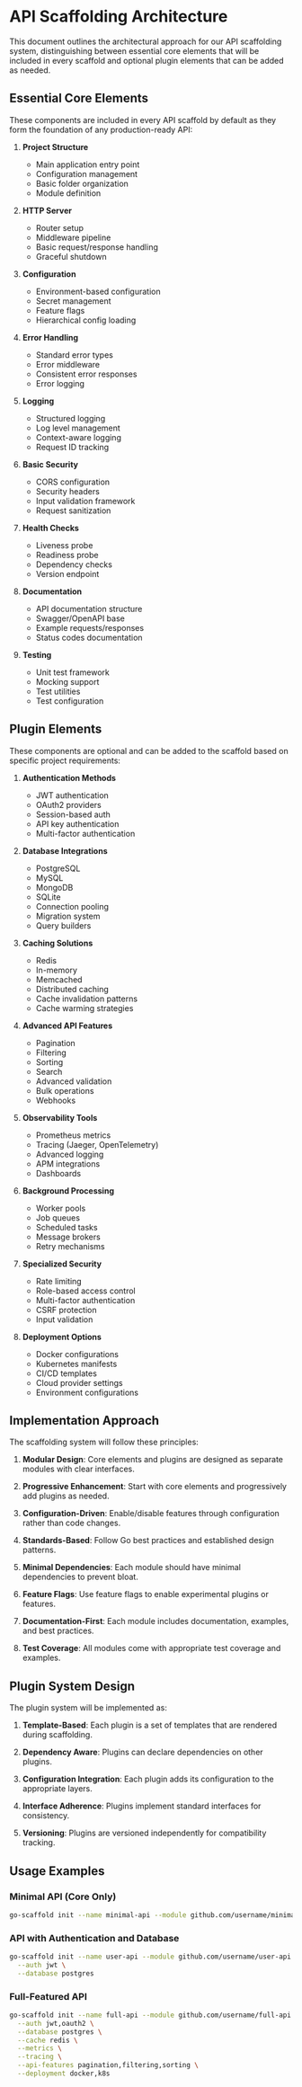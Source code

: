 # API Scaffolding Architecture

This document outlines the architectural approach for our API scaffolding system, distinguishing between essential core elements that will be included in every scaffold and optional plugin elements that can be added as needed.

## Essential Core Elements

These components are included in every API scaffold by default as they form the foundation of any production-ready API:

1. **Project Structure**
   - Main application entry point 
   - Configuration management
   - Basic folder organization
   - Module definition

2. **HTTP Server**
   - Router setup
   - Middleware pipeline
   - Basic request/response handling
   - Graceful shutdown

3. **Configuration**
   - Environment-based configuration
   - Secret management
   - Feature flags
   - Hierarchical config loading

4. **Error Handling**
   - Standard error types
   - Error middleware
   - Consistent error responses
   - Error logging

5. **Logging**
   - Structured logging
   - Log level management
   - Context-aware logging
   - Request ID tracking

6. **Basic Security**
   - CORS configuration
   - Security headers
   - Input validation framework
   - Request sanitization

7. **Health Checks**
   - Liveness probe
   - Readiness probe
   - Dependency checks
   - Version endpoint

8. **Documentation**
   - API documentation structure
   - Swagger/OpenAPI base
   - Example requests/responses
   - Status codes documentation

9. **Testing**
   - Unit test framework
   - Mocking support
   - Test utilities
   - Test configuration

## Plugin Elements

These components are optional and can be added to the scaffold based on specific project requirements:

1. **Authentication Methods**
   - JWT authentication
   - OAuth2 providers
   - Session-based auth
   - API key authentication
   - Multi-factor authentication

2. **Database Integrations**
   - PostgreSQL
   - MySQL
   - MongoDB
   - SQLite
   - Connection pooling
   - Migration system
   - Query builders

3. **Caching Solutions**
   - Redis
   - In-memory
   - Memcached
   - Distributed caching
   - Cache invalidation patterns
   - Cache warming strategies

4. **Advanced API Features**
   - Pagination
   - Filtering
   - Sorting
   - Search
   - Advanced validation
   - Bulk operations
   - Webhooks

5. **Observability Tools**
   - Prometheus metrics
   - Tracing (Jaeger, OpenTelemetry)
   - Advanced logging
   - APM integrations
   - Dashboards

6. **Background Processing**
   - Worker pools
   - Job queues
   - Scheduled tasks
   - Message brokers
   - Retry mechanisms

7. **Specialized Security**
   - Rate limiting
   - Role-based access control
   - Multi-factor authentication
   - CSRF protection
   - Input validation

8. **Deployment Options**
   - Docker configurations
   - Kubernetes manifests
   - CI/CD templates
   - Cloud provider settings
   - Environment configurations

## Implementation Approach

The scaffolding system will follow these principles:

1. **Modular Design**: Core elements and plugins are designed as separate modules with clear interfaces.

2. **Progressive Enhancement**: Start with core elements and progressively add plugins as needed.

3. **Configuration-Driven**: Enable/disable features through configuration rather than code changes.

4. **Standards-Based**: Follow Go best practices and established design patterns.

5. **Minimal Dependencies**: Each module should have minimal dependencies to prevent bloat.

6. **Feature Flags**: Use feature flags to enable experimental plugins or features.

7. **Documentation-First**: Each module includes documentation, examples, and best practices.

8. **Test Coverage**: All modules come with appropriate test coverage and examples.

## Plugin System Design

The plugin system will be implemented as:

1. **Template-Based**: Each plugin is a set of templates that are rendered during scaffolding.

2. **Dependency Aware**: Plugins can declare dependencies on other plugins.

3. **Configuration Integration**: Each plugin adds its configuration to the appropriate layers.

4. **Interface Adherence**: Plugins implement standard interfaces for consistency.

5. **Versioning**: Plugins are versioned independently for compatibility tracking.

## Usage Examples

### Minimal API (Core Only)

```bash
go-scaffold init --name minimal-api --module github.com/username/minimal-api
```

### API with Authentication and Database

```bash
go-scaffold init --name user-api --module github.com/username/user-api \
  --auth jwt \
  --database postgres
```

### Full-Featured API

```bash
go-scaffold init --name full-api --module github.com/username/full-api \
  --auth jwt,oauth2 \
  --database postgres \
  --cache redis \
  --metrics \
  --tracing \
  --api-features pagination,filtering,sorting \
  --deployment docker,k8s
``` 
